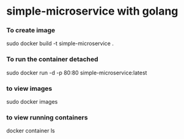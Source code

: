 # simple-microservice with golang

### To create image
sudo docker build -t simple-microservice .
### To run the container detached
sudo docker run -d -p 80:80 simple-microservice:latest

### to view images
sudo docker images

### to view running containers
docker container ls
